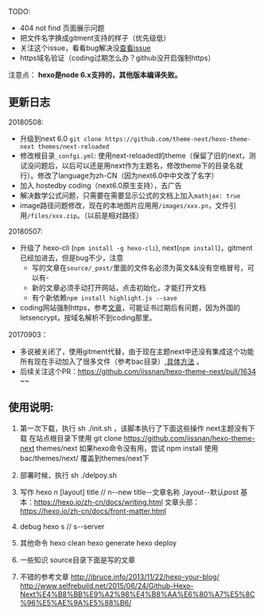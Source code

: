 TODO:
* 404 not find 页面展示问题
* 把文件名字换成gitment支持的样子（优先级低）
* 关注这个issue，看看bug解决没[查看issue](https://github.com/imsun/gitment/issues/16)
* https域名验证（coding过期怎么办？github没开启强制https）


注意点：
**hexo是node 6.x支持的，其他版本编译失败。**

## 更新日志
20180508:
* 升级到next 6.0 `git clone https://github.com/theme-next/hexo-theme-next themes/next-reloaded`
* 修改根目录`_confgi.yml`: 使用next-reloaded的theme（保留了旧的next，测试没问题后，以后可以还是用next作为主题名，修改theme下的目录名就行）。修改了language为zh-CN（因为next6.0中中文改了名字）
* 加入 hostedby coding（next6.0原生支持），去广告
* 解决数学公式问题，只需要在需要显示公式的文档上加入`mathjax: true`
* image路径问题修改，现在的本地图片应用用`/images/xxx.pn`，文件引用`/files/xxx.zip`。（以前是相对路径）

20180507: 
* 升级了 hexo-cli (`npm install -g hexo-cli`), next(`npm install`)，gitment已经加进去，但是bug不少，注意
    * 写的文章在`source/_post/`里面的文件名必须为英文&&没有空格冒号，可以有-
    * 新的文章必须手动打开网站，点击初始化，才能打开文档
    * 有个新依赖`npm install highlight.js --save`
* coding网站强制https，参考[文章](https://www.hi-linux.com/posts/45911.html)，可能证书过期后有问题，因为外国的letsencrypt，按域名解析不到coding那里。

20170903：
* 多说被关闭了，使用gitment代替，由于现在主题next中还没有集成这个功能所有现在手动加入了很多文件（参考bac目录）,[具体方法](https://zonghongyan.github.io/2017/06/29/201706292034/) 。
* 后续关注这个PR：https://github.com/iissnan/hexo-theme-next/pull/1634 ~~


## 使用说明:
1. 第一次下载，执行 sh ./init.sh ，该脚本执行了下面这些操作
    next主题没有下载 在站点根目录下使用 
    git clone https://github.com/iissnan/hexo-theme-next themes/next
    如果hexo命令没有用，尝试 npm install
    使用bac/themes/next/ 覆盖到themes/next下

2. 部署时候，执行 sh ./delpoy.sh

3. 写作
    hexo n [layout] title // n--new title--文章名称 ,layout--默认post
    基本：https://hexo.io/zh-cn/docs/writing.html
    文章头部：https://hexo.io/zh-cn/docs/front-matter.html


4. debug
hexo s // s--server

5. 其他命令
hexo clean
hexo generate 
hexo deploy

6. 一些知识
    source目录下面是写的文章

7. 不错的参考文章
http://ibruce.info/2013/11/22/hexo-your-blog/
http://www.selfrebuild.net/2015/06/24/Github-Hexo-Next%E4%B8%BB%E9%A2%98%E4%B8%AA%E6%80%A7%E5%8C%96%E5%AE%9A%E5%88%B6/



